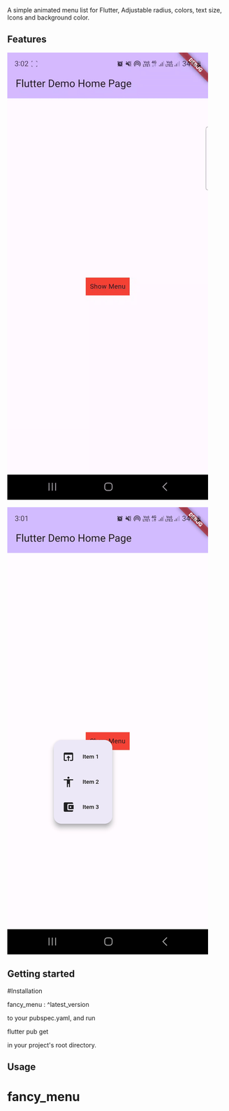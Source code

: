 

A simple animated  menu list for Flutter, Adjustable radius, colors, text size, Icons and background color.

## Features

![a.gif](doc%2Fa.gif)

![b.jpg](doc%2Fb.jpg)


## Getting started

#Installation


 fancy_menu : ^latest_version

to your pubspec.yaml, and run


flutter pub get

in your project's root directory.



##  Usage



# fancy_menu
